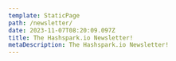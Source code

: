 ```yaml
---
template: StaticPage
path: /newsletter/
date: 2023-11-07T08:20:09.097Z
title: The Hashspark.io Newsletter!
metaDescription: The Hashspark.io Newsletter!
---
```

<div style="text-align: center" class="sender-form-field" data-sender-form-id="loo2rzk9bwv1wa4uqq1"></div>